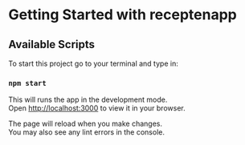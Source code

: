 # Getting Started with receptenapp

## Available Scripts

To start this project go to your terminal and type in: 

### `npm start`

This will runs the app in the development mode.\
Open [http://localhost:3000](http://localhost:3000) to view it in your browser.

The page will reload when you make changes.\
You may also see any lint errors in the console.
